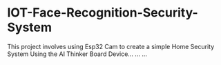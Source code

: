 # IOT-Face-Recognition-Security-System
This project involves using Esp32 Cam to create a simple Home Security System
Using the AI Thinker Board Device...
...
...
